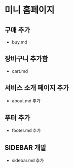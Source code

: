 # 미니 홈페이지

## 구매 추가
- buy.md

## 장바구니 추가함
- cart.md

## 서비스 소개 페이지 추가
- about.md 추가

## 푸터 추가
- footer.md 추가

## SIDEBAR 개발
- sidebar.md 추가 